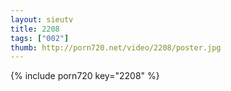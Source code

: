 ```yaml
--- 
layout: sieutv
title: 2208
tags: ["002"]
thumb: http://porn720.net/video/2208/poster.jpg
---
```

{% include porn720 key="2208" %} 
